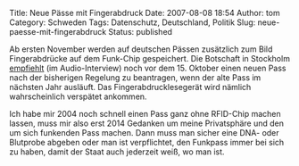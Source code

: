 Title: Neue Pässe mit Fingerabdruck
Date: 2007-08-08 18:54
Author: tom
Category: Schweden
Tags: Datenschutz, Deutschland, Politik
Slug: neue-paesse-mit-fingerabdruck
Status: published

Ab ersten November werden auf deutschen Pässen zusätzlich zum Bild
Fingerabdrücke auf dem Funk-Chip gespeichert. Die Botschaft in Stockholm
[empfiehlt](http://www.sr.se/cgi-bin/International/nyhetssidor/artikel.asp?ProgramID=2108&Nyheter=&format=1&artikel=1525616)
(im Audio-Interview) noch vor dem 15. Oktober einen neuen Pass nach der
bisherigen Regelung zu beantragen, wenn der alte Pass im nächsten Jahr
ausläuft. Das Fingerabdrucklesegerät wird nämlich wahrscheinlich
verspätet ankommen.

Ich habe mir 2004 noch schnell einen Pass ganz ohne RFID-Chip machen
lassen, muss mir also erst 2014 Gedanken um meine Privatsphäre und den
um sich funkenden Pass machen. Dann muss man sicher eine DNA- oder
Blutprobe abgeben oder man ist verpflichtet, den Funkpass immer bei sich
zu haben, damit der Staat auch jederzeit weiß, wo man ist.

